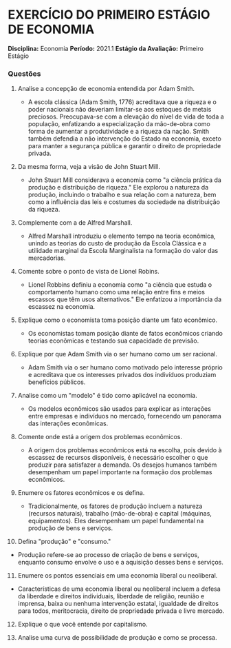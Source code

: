 # EXERCÍCIO DO PRIMEIRO ESTÁGIO DE ECONOMIA

**Disciplina:** Economia
**Período:** 2021.1
**Estágio da Avaliação:** Primeiro Estágio

### Questões

1. Analise a concepção de economia entendida por Adam Smith.
   - A escola clássica (Adam Smith, 1776) acreditava que a riqueza e o poder nacionais não deveriam limitar-se aos estoques de metais preciosos. Preocupava-se com a elevação do nível de vida de toda a população, enfatizando a especialização da mão-de-obra como forma de aumentar a produtividade e a riqueza da nação. Smith também defendia a não intervenção do Estado na economia, exceto para manter a segurança pública e garantir o direito de propriedade privada.

2. Da mesma forma, veja a visão de John Stuart Mill.
   - John Stuart Mill considerava a economia como "a ciência prática da produção e distribuição de riqueza." Ele explorou a natureza da produção, incluindo o trabalho e sua relação com a natureza, bem como a influência das leis e costumes da sociedade na distribuição da riqueza.

3. Complemente com a de Alfred Marshall.
   - Alfred Marshall introduziu o elemento tempo na teoria econômica, unindo as teorias do custo de produção da Escola Clássica e a utilidade marginal da Escola Marginalista na formação do valor das mercadorias.

4. Comente sobre o ponto de vista de Lionel Robins.
   - Lionel Robbins definiu a economia como "a ciência que estuda o comportamento humano como uma relação entre fins e meios escassos que têm usos alternativos." Ele enfatizou a importância da escassez na economia.

5. Explique como o economista toma posição diante um fato econômico.
   - Os economistas tomam posição diante de fatos econômicos criando teorias econômicas e testando sua capacidade de previsão.

6. Explique por que Adam Smith via o ser humano como um ser racional.
   - Adam Smith via o ser humano como motivado pelo interesse próprio e acreditava que os interesses privados dos indivíduos produziam benefícios públicos.

7. Analise como um "modelo" é tido como aplicável na economia.
   - Os modelos econômicos são usados para explicar as interações entre empresas e indivíduos no mercado, fornecendo um panorama das interações econômicas.

8. Comente onde está a origem dos problemas econômicos.
   - A origem dos problemas econômicos está na escolha, pois devido à escassez de recursos disponíveis, é necessário escolher o que produzir para satisfazer a demanda. Os desejos humanos também desempenham um papel importante na formação dos problemas econômicos.

9. Enumere os fatores econômicos e os defina.
   - Tradicionalmente, os fatores de produção incluem a natureza (recursos naturais), trabalho (mão-de-obra) e capital (máquinas, equipamentos). Eles desempenham um papel fundamental na produção de bens e serviços.

10. Defina "produção" e "consumo."
   - Produção refere-se ao processo de criação de bens e serviços, enquanto consumo envolve o uso e a aquisição desses bens e serviços.

11. Enumere os pontos essenciais em uma economia liberal ou neoliberal.
   - Características de uma economia liberal ou neoliberal incluem a defesa da liberdade e direitos individuais, liberdade de religião, reunião e imprensa, baixa ou nenhuma intervenção estatal, igualdade de direitos para todos, meritocracia, direito de propriedade privada e livre mercado.

12. Explique o que você entende por capitalismo.

13. Analise uma curva de possibilidade de produção e como se processa.


